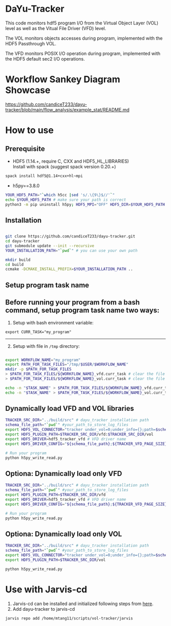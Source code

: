 # DaYu-Tracker

This code monitors hdf5 program I/O from the Virtual Object Layer (VOL) level as well as the Vitual File Driver (VFD) level.


The VOL monitors objects accesses during program, implemented with the HDF5 Passthrough VOL.

The VFD monitors POSIX I/O operation during program, implemented with the HDF5 default sec2 I/O operations.


# Workflow Sankey Diagram Showcase
https://github.com/candiceT233/dayu-tracker/blob/main/flow_analysis/example_stat/README.md


# How to use

## Prerequisite
- HDF5 (1.14.+, require C, CXX and HDF5_HL_LIBRARIES) \
Install with spack (suggest spack version 0.20.+)
```bash
spack install hdf5@1.14+cxx+hl~mpi
```
- h5py==3.8.0
```bash
YOUR_HDF5_PATH="`which h5cc |sed 's/.\{9\}$//'`"
echo $YOUR_HDF5_PATH # make sure your path is correct
python3 -m pip uninstall h5py; HDF5_MPI="OFF" HDF5_DIR=$YOUR_HDF5_PATH python3 -m pip install --no-binary=h5py h5py==3.8.0
```

## Installation
```bash

git clone https://github.com/candiceT233/dayu-tracker.git
cd dayu-tracker 
git submodule update --init --recursive
YOUR_INSTALLATION_PATH="`pwd`" # you can use your own path

mkdir build 
cd build
ccmake -DCMAKE_INSTALL_PREFIX=$YOUR_INSTALLATION_PATH ..
```


## Setup program task name
Before running your program from a bash command, setup program task name two ways:
---
1. Setup with bash environment variable:
```shell
export CURR_TASK="my_program"
```
---
2. Setup with file in `/tmp` directory:
```bash

export WORKFLOW_NAME="my_program"
export PATH_FOR_TASK_FILES="/tmp/$USER/$WORKFLOW_NAME"
mkdir -p $PATH_FOR_TASK_FILES
> $PATH_FOR_TASK_FILES/${WORKFLOW_NAME}_vfd.curr_task # clear the file
> $PATH_FOR_TASK_FILES/${WORKFLOW_NAME}_vol.curr_task # clear the file

echo -n "$TASK_NAME" > $PATH_FOR_TASK_FILES/${WORKFLOW_NAME}_vfd.curr_task
echo -n "$TASK_NAME" > $PATH_FOR_TASK_FILES/${WORKFLOW_NAME}_vol.curr_task
```

## Dynamically load VFD and VOL libraries
```bash
TRACKER_SRC_DIR="../build/src" # dayu_tracker installation path
schema_file_path="`pwd`" #your_path_to_store_log_files
export HDF5_VOL_CONNECTOR="tracker under_vol=0;under_info={};path=$schema_file_path;level=2;format=" # VOL connector info string
export HDF5_PLUGIN_PATH=$TRACKER_SRC_DIR/vfd:$TRACKER_SRC_DIR/vol
export HDF5_DRIVER=hdf5_tracker_vfd # VFD driver name
export HDF5_DRIVER_CONFIG="${schema_file_path};${TRACKER_VFD_PAGE_SIZE}" # VFD info string

# Run your program
python h5py_write_read.py
```

## Optiona: Dynamically load only VFD
```bash
TRACKER_SRC_DIR="../build/src" # dayu_tracker installation path
schema_file_path="`pwd`" #your_path_to_store_log_files
export HDF5_PLUGIN_PATH=$TRACKER_SRC_DIR/vfd
export HDF5_DRIVER=hdf5_tracker_vfd # VFD driver name
export HDF5_DRIVER_CONFIG="${schema_file_path};${TRACKER_VFD_PAGE_SIZE}" # VFD info string

# Run your program
python h5py_write_read.py
```

## Optiona: Dynamically load only VOL
```bash
TRACKER_SRC_DIR="../build/src" # dayu_tracker installation path
schema_file_path="`pwd`" #your_path_to_store_log_files
export HDF5_VOL_CONNECTOR="tracker under_vol=0;under_info={};path=$schema_file_path;level=2;format="
export HDF5_PLUGIN_PATH=$TRACKER_SRC_DIR/vol

python h5py_write_read.py
```

# Use with Jarvis-cd
1. Jarvis-cd can be installed and initialized following steps from [here](https://github.com/candiceT233/jarvis-cd).
2. Add dayu-tracker to jarvis-cd
```bash
jarvis repo add /home/mtang11/scripts/vol-tracker/jarvis
```
